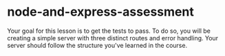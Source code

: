 # node-and-express-assessment

Your goal for this lesson is to get the tests to pass. To do so, you will be creating a simple server with three distinct routes and error handling. Your server should follow the structure you've learned in the course. 